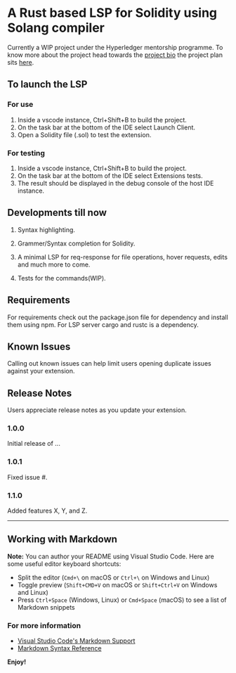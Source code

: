 # A Rust based LSP for Solidity using Solang compiler

Currently a WIP project under the Hyperledger mentorship programme.
To know more about the project head towards the [project bio](https://wiki.hyperledger.org/display/INTERN/Create+a+new+Solidity+Language+Server+%28SLS%29+using+Solang+Compiler) the project plan sits [here](https://wiki.hyperledger.org/pages/viewpage.action?pageId=31202927).

## To launch the LSP

### For use

1. Inside a vscode instance, Ctrl+Shift+B to build the project.
2. On the task bar at the bottom of the IDE select Launch Client.
3. Open a Solidity file (.sol) to test the extension.

### For testing

1. Inside a vscode instance, Ctrl+Shift+B to build the project.
2. On the task bar at the bottom of the IDE select Extensions tests.
3. The result should be displayed in the debug console of the host IDE instance.

## Developments till now

1. Syntax highlighting.

2. Grammer/Syntax completion for Solidity.

3. A minimal LSP for req-response for file operations, hover requests, edits and much more to come.

4. Tests for the commands(WIP).

## Requirements

For requirements check out the package.json file for dependency and install them using npm.
For LSP server cargo and rustc is a dependency.

## Known Issues

Calling out known issues can help limit users opening duplicate issues against your extension.

## Release Notes

Users appreciate release notes as you update your extension.

### 1.0.0

Initial release of ...

### 1.0.1

Fixed issue #.

### 1.1.0

Added features X, Y, and Z.

-----------------------------------------------------------------------------------------------------------

## Working with Markdown

**Note:** You can author your README using Visual Studio Code.  Here are some useful editor keyboard shortcuts:

* Split the editor (`Cmd+\` on macOS or `Ctrl+\` on Windows and Linux)
* Toggle preview (`Shift+CMD+V` on macOS or `Shift+Ctrl+V` on Windows and Linux)
* Press `Ctrl+Space` (Windows, Linux) or `Cmd+Space` (macOS) to see a list of Markdown snippets

### For more information

* [Visual Studio Code's Markdown Support](http://code.visualstudio.com/docs/languages/markdown)
* [Markdown Syntax Reference](https://help.github.com/articles/markdown-basics/)

**Enjoy!**
